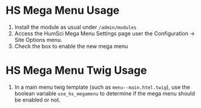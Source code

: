 # HS Mega Menu Usage
1) Install the module as usual under ```/admin/modules```
3) Access the HumSci Mega Menu Settings page user the Configuration -> Site Options menu.
4) Check the box to enable the new mega menu

# HS Mega Menu Twig Usage
1) In a main menu twig template (such as ```menu--main.html.twig```), use the boolean variable ```use_hs_megamenu``` to determine if the mega menu should be enabled or not.